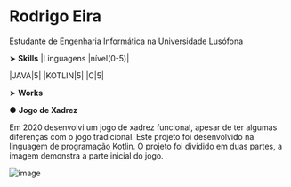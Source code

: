 # Rodrigo Eira

Estudante de Engenharia Informática na Universidade Lusófona

➤ **Skills**
|Linguagens |nível(0-5)|

|JAVA|5|
|KOTLIN|5|
|C|5|


➤ **Works**

● **Jogo de Xadrez**

Em 2020 desenvolvi um jogo de xadrez funcional, apesar de ter algumas diferenças com o jogo tradicional. Este projeto foi desenvolvido na linguagem de programação Kotlin.
O projeto foi dividido em duas partes, a imagem demonstra a parte inicial do jogo.

![image](https://user-images.githubusercontent.com/77054565/113521600-63610a80-9592-11eb-8b40-5628938b1fa2.png)



